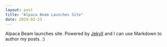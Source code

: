 ```yaml
---
layout: post
title: "Alpaca Beam Launches Site"
date: 2019-02-23
---
```


Alpaca Beam launches site. Powered by [Jekyll](http://jekyllrb.com) and I can use Markdown to author my posts. :)
